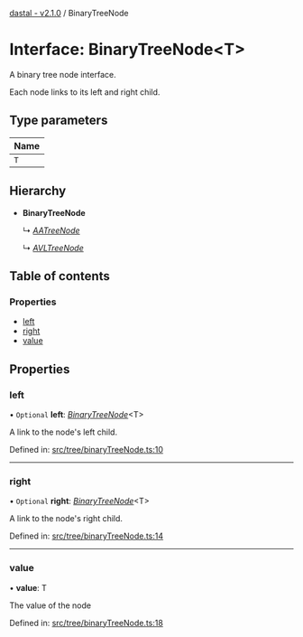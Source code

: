 [dastal - v2.1.0](../README.md) / BinaryTreeNode

# Interface: BinaryTreeNode<T\>

A binary tree node interface.

Each node links to its left and right child.

## Type parameters

| Name |
| :------ |
| `T` |

## Hierarchy

- **BinaryTreeNode**

  ↳ [*AATreeNode*](aatreenode.md)

  ↳ [*AVLTreeNode*](avltreenode.md)

## Table of contents

### Properties

- [left](binarytreenode.md#left)
- [right](binarytreenode.md#right)
- [value](binarytreenode.md#value)

## Properties

### left

• `Optional` **left**: [*BinaryTreeNode*](binarytreenode.md)<T\>

A link to the node's left child.

Defined in: [src/tree/binaryTreeNode.ts:10](https://github.com/havelessbemore/dastal/blob/99eb870/src/tree/binaryTreeNode.ts#L10)

___

### right

• `Optional` **right**: [*BinaryTreeNode*](binarytreenode.md)<T\>

A link to the node's right child.

Defined in: [src/tree/binaryTreeNode.ts:14](https://github.com/havelessbemore/dastal/blob/99eb870/src/tree/binaryTreeNode.ts#L14)

___

### value

• **value**: T

The value of the node

Defined in: [src/tree/binaryTreeNode.ts:18](https://github.com/havelessbemore/dastal/blob/99eb870/src/tree/binaryTreeNode.ts#L18)
